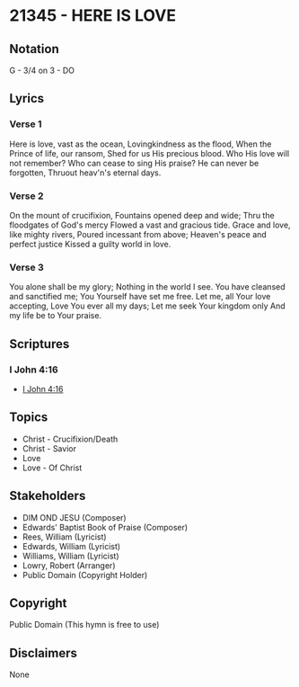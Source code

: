# 21345 - HERE IS LOVE

## Notation

G - 3/4 on 3 - DO

## Lyrics

### Verse 1

Here is love, vast as the ocean, Lovingkindness as the flood, When the Prince of life, our ransom, Shed for us His precious blood. Who His love will not remember? Who can cease to sing His praise? He can never be forgotten, Thruout heav'n's eternal days.

### Verse 2

On the mount of crucifixion, Fountains opened deep and wide; Thru the floodgates of God's mercy Flowed a vast and gracious tide. Grace and love, like mighty rivers, Poured incessant from above; Heaven's peace and perfect justice Kissed a guilty world in love.

### Verse 3

You alone shall be my glory; Nothing in the world I see. You have cleansed and sanctified me; You Yourself have set me free. Let me, all Your love accepting, Love You ever all my days; Let me seek Your kingdom only And my life be to Your praise.


## Scriptures

### I John 4:16

- [I John 4:16](https://www.biblegateway.com/passage/?search=I%20John%204%3A16)


## Topics

- Christ - Crucifixion/Death
- Christ - Savior
- Love
- Love - Of Christ

## Stakeholders

- DIM OND JESU (Composer)
- Edwards' Baptist Book of Praise (Composer)
- Rees, William (Lyricist)
- Edwards, William (Lyricist)
- Williams, William (Lyricist)
- Lowry, Robert (Arranger)
- Public Domain (Copyright Holder)

## Copyright

Public Domain
(This hymn is free to use)

## Disclaimers

None

